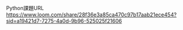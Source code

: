 Python課題URL
https://www.loom.com/share/28f36e3a85ca470c97b17aab21ece454?sid=a19421d7-7275-4a0d-9b96-525025f21606
